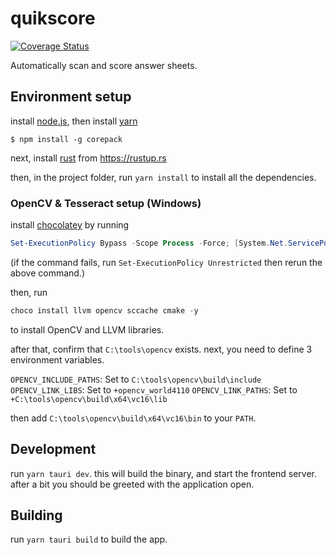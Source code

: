 # quikscore

[![Coverage Status](https://coveralls.io/repos/github/itscrystalline/quikscore/badge.svg)](https://coveralls.io/github/itscrystalline/quikscore)

Automatically scan and score answer sheets.

## Environment setup

install [node.js](https://nodejs.org/en/download), then install [yarn](https://yarnpkg.com/getting-started/install)

```shell
$ npm install -g corepack
```

next, install [rust](https://www.rust-lang.org/) from https://rustup.rs

then, in the project folder, run `yarn install` to install all the dependencies.

### OpenCV & Tesseract setup (Windows)

install [chocolatey](https://chocolatey.org/install) by running

```powershell
Set-ExecutionPolicy Bypass -Scope Process -Force; [System.Net.ServicePointManager]::SecurityProtocol = [System.Net.ServicePointManager]::SecurityProtocol -bor 3072; iex ((New-Object System.Net.WebClient).DownloadString('https://community.chocolatey.org/install.ps1'))
```

(if the command fails, run `Set-ExecutionPolicy Unrestricted` then rerun the above command.)

then, run

```powershell
choco install llvm opencv sccache cmake -y
```

to install OpenCV and LLVM libraries.

after that, confirm that `C:\tools\opencv` exists.
next, you need to define 3 environment variables.

`OPENCV_INCLUDE_PATHS`: Set to `C:\tools\opencv\build\include`
`OPENCV_LINK_LIBS`: Set to `+opencv_world4110`
`OPENCV_LINK_PATHS`: Set to `+C:\tools\opencv\build\x64\vc16\lib`

then add `C:\tools\opencv\build\x64\vc16\bin` to your `PATH`.

## Development

run `yarn tauri dev`. this will build the binary, and start the frontend server. after a bit you should be greeted with the application open.

## Building

run `yarn tauri build` to build the app.
